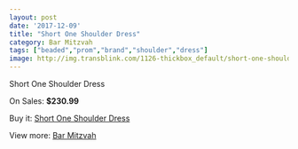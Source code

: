 ```yaml
---
layout: post
date: '2017-12-09'
title: "Short One Shoulder Dress"
category: Bar Mitzvah
tags: ["beaded","prom","brand","shoulder","dress"]
image: http://img.transblink.com/1126-thickbox_default/short-one-shoulder-dress.jpg
---
```

Short One Shoulder Dress

On Sales: **$230.99**
<a href="https://www.transblink.com/en/bar-mitzvah/330-short-one-shoulder-dress.html"><amp-img layout="responsive" width="600" height="600" src="//img.transblink.com/1126-thickbox_default/short-one-shoulder-dress.jpg" alt="Short One Shoulder Dress 0" /></a>
<a href="https://www.transblink.com/en/bar-mitzvah/330-short-one-shoulder-dress.html"><amp-img layout="responsive" width="600" height="600" src="//img.transblink.com/1130-thickbox_default/short-one-shoulder-dress.jpg" alt="Short One Shoulder Dress 1" /></a>
<a href="https://www.transblink.com/en/bar-mitzvah/330-short-one-shoulder-dress.html"><amp-img layout="responsive" width="600" height="600" src="//img.transblink.com/1129-thickbox_default/short-one-shoulder-dress.jpg" alt="Short One Shoulder Dress 2" /></a>
<a href="https://www.transblink.com/en/bar-mitzvah/330-short-one-shoulder-dress.html"><amp-img layout="responsive" width="600" height="600" src="//img.transblink.com/1128-thickbox_default/short-one-shoulder-dress.jpg" alt="Short One Shoulder Dress 3" /></a>
<a href="https://www.transblink.com/en/bar-mitzvah/330-short-one-shoulder-dress.html"><amp-img layout="responsive" width="600" height="600" src="//img.transblink.com/1127-thickbox_default/short-one-shoulder-dress.jpg" alt="Short One Shoulder Dress 4" /></a>

Buy it: [Short One Shoulder Dress](https://www.transblink.com/en/bar-mitzvah/330-short-one-shoulder-dress.html "Short One Shoulder Dress")

View more: [Bar Mitzvah](https://www.transblink.com/en/2-bar-mitzvah "Bar Mitzvah")